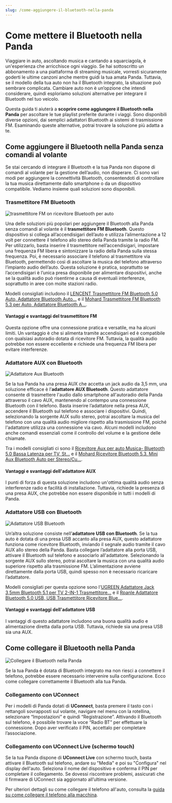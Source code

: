 ```yaml
---
slug: /come-aggiungere-il-bluetooth-nella-panda
---
```




# Come mettere il Bluetooth nella Panda

Viaggiare in auto, ascoltando musica e cantando a squarciagola, è un'esperienza che arricchisce ogni viaggio. Se hai sottoscritto un abbonamento a una piattaforma di streaming musicale, vorresti sicuramente goderti le ultime canzoni anche mentre guidi la tua amata Panda. Tuttavia, se il modello della tua auto non ha il Bluetooth integrato, la situazione può sembrare complicata. Cambiare auto non è un’opzione che intendi considerare, quindi esploriamo soluzioni alternative per integrare il Bluetooth nel tuo veicolo.

Questa guida ti aiuterà a **scoprire come aggiungere il Bluetooth nella Panda** per ascoltare le tue playlist preferite durante i viaggi. Sono disponibili diverse opzioni, dai semplici adattatori Bluetooth ai sistemi di trasmissione FM. Esaminando queste alternative, potrai trovare la soluzione più adatta a te.

## Come aggiungere il Bluetooth nella Panda senza comandi al volante

Se stai cercando di integrare il Bluetooth e la tua Panda non dispone di comandi al volante per la gestione dell’audio, non disperare. Ci sono vari modi per aggiungere la connettività Bluetooth, consentendoti di controllare la tua musica direttamente dallo smartphone o da un dispositivo compatibile. Vediamo insieme quali soluzioni sono disponibili.

### Trasmettitore FM Bluetooth

![trasmettitore FM on ricevitore Bluetooth per auto](/guide-img/810e0e0c.jpg)

Una delle soluzioni più popolari per aggiungere il Bluetooth alla Panda senza comandi al volante è il **trasmettitore FM Bluetooth**. Questo dispositivo si collega all’accendisigari dell’auto e utilizza l’alimentazione a 12 volt per connettere il telefono allo stereo della Panda tramite la radio FM. Per utilizzarlo, basta inserire il trasmettitore nell’accendisigari, impostare una frequenza FM libera e sintonizzare la radio della Panda sulla stessa frequenza. Poi, è necessario associare il telefono al trasmettitore via Bluetooth, permettendo così di ascoltare la musica del telefono attraverso l’impianto audio dell’auto. Questa soluzione è pratica, soprattutto se l’accendisigari è l’unica presa disponibile per alimentare dispositivi, anche se la qualità audio può risentirne a causa di eventuali interferenze, soprattutto in aree con molte stazioni radio.

Modelli consigliati includono il [LENCENT Trasmettitore FM Bluetooth 5.0 Auto, Adattatore Bluetooth Auto...](https://www.amazon.it/dp/B09C1JZ9PD?tag=salvatore-aranzulla-21&linkCode=ogi&th=1&psc=1&ascsubtag=p%3A1639865%7Ct%3Abuybox) e il [Mohard Trasmettitore FM Bluetooth 5.3 per Auto, Adattatore Bluetooth A...](https://www.amazon.it/dp/B09Y8HJ4NT?tag=salvatore-aranzulla-21&linkCode=ogi&th=1&psc=1&ascsubtag=p%3A1639865%7Ct%3Abuybox).

#### Vantaggi e svantaggi del trasmettitore FM

Questa opzione offre una connessione pratica e versatile, ma ha alcuni limiti. Un vantaggio è che si alimenta tramite accendisigari ed è compatibile con qualsiasi autoradio dotata di ricevitore FM. Tuttavia, la qualità audio potrebbe non essere eccellente e richiede una frequenza FM libera per evitare interferenze.

### Adattatore AUX con Bluetooth

![Adattatore Aux Bluetooth](/guide-img/b233a9d3.jpg)

Se la tua Panda ha una presa AUX che accetta un jack audio da 3,5 mm, una soluzione efficace è l’**adattatore AUX Bluetooth**. Questo adattatore consente di trasmettere l'audio dallo smartphone all'autoradio della Panda attraverso il cavo AUX, mantenendo al contempo una connessione Bluetooth con il telefono. Basta inserire l’adattatore nella presa AUX, accendere il Bluetooth sul telefono e associare i dispositivi. Quindi, selezionando la sorgente AUX sullo stereo, potrai ascoltare la musica del telefono con una qualità audio migliore rispetto alla trasmissione FM, poiché l'adattatore utilizza una connessione via cavo. Alcuni modelli includono anche comandi essenziali come il controllo del volume e la gestione delle chiamate.

Tra i modelli consigliati ci sono il [Ricevitore Aux per auto Musica- Bluetooth 5.0 Bassa Latenza per TV, St...](https://www.amazon.it/dp/B098XG62FF?tag=salvatore-aranzulla-21&linkCode=ogi&th=1&psc=1&ascsubtag=p%3A1639865%7Ct%3Abuybox) e il [Mohard Ricevitore Bluetooth 5.3, Mini Aux Bluetooth Auto per Stereo/Cu...](https://www.amazon.it/dp/B09Y8CZ48V?tag=salvatore-aranzulla-21&linkCode=ogi&th=1&psc=1&ascsubtag=p%3A1639865%7Ct%3Abuybox).

#### Vantaggi e svantaggi dell'adattatore AUX

I punti di forza di questa soluzione includono un'ottima qualità audio senza interferenze radio e facilità di installazione. Tuttavia, richiede la presenza di una presa AUX, che potrebbe non essere disponibile in tutti i modelli di Panda.

### Adattatore USB con Bluetooth

![Adattatore USB Bluetooth](/guide-img/ec0d0b3f.jpg)

Un’altra soluzione consiste nell’**adattatore USB con Bluetooth**. Se la tua auto è dotata di una presa USB accanto alla presa AUX, questo adattatore funziona come ricevitore Bluetooth, inviando il segnale audio tramite il cavo AUX allo stereo della Panda. Basta collegare l’adattatore alla porta USB, attivare il Bluetooth sul telefono e associarlo all'adattatore. Selezionando la sorgente AUX sullo stereo, potrai ascoltare la musica con una qualità audio superiore rispetto alla trasmissione FM. L’alimentazione avviene direttamente dalla porta USB, quindi spesso non è necessario ricaricare l’adattatore.

Modelli consigliati per questa opzione sono l'[UGREEN Adattatore Jack 3,5mm Bluetooth 5.1 per TV 2-IN-1 Trasmettitore...](https://www.amazon.it/dp/B099K591CG?tag=salvatore-aranzulla-21&linkCode=ogi&th=1&psc=1&ascsubtag=p%3A1639865%7Ct%3Abuybox) e il [Rpanle Adattatore Bluetooth 5.0 USB, USB Trasmettitore Ricevitore Blue...](https://www.amazon.it/dp/B08PD8J4WT?tag=salvatore-aranzulla-21&linkCode=ogi&th=1&psc=1&ascsubtag=p%3A1639865%7Ct%3Abuybox).

#### Vantaggi e svantaggi dell'adattatore USB

I vantaggi di questo adattatore includono una buona qualità audio e alimentazione diretta dalla porta USB. Tuttavia, richiede sia una presa USB sia una AUX.

## Come collegare il Bluetooth nella Panda

![Collegare il Bluetooth nella Panda](/guide-img/15ae8773.jpg)

Se la tua Panda è dotata di Bluetooth integrato ma non riesci a connettere il telefono, potrebbe essere necessario intervenire sulla configurazione. Ecco come collegare correttamente il Bluetooth alla tua Panda.

### Collegamento con UConnect

Per i modelli di Panda dotati di **UConnect**, basta premere il tasto con i rettangoli sovrapposti sul volante, navigare nel menu con la rotellina, selezionare “Impostazioni” e quindi “Registrazione”. Attivando il Bluetooth sul telefono, è possibile trovare la voce “Radio BT” per effettuare la connessione. Dopo aver verificato il PIN, accettalo per completare l’associazione.

### Collegamento con UConnect Live (schermo touch)

Se la tua Panda dispone di **UConnect Live** con schermo touch, basta attivare il Bluetooth sul telefono, andare su "Media" e poi su "Configura" nel display dell'auto. Seleziona il nome del dispositivo e conferma il PIN per completare il collegamento. Se dovessi riscontrare problemi, assicurati che il firmware di UConnect sia aggiornato all’ultima versione.

Per ulteriori dettagli su come collegare il telefono all'auto, consulta la [guida su come collegare il telefono alla macchina](https://www.aranzulla.it/come-collegare-il-telefono-alla-macchina-1035580.html).